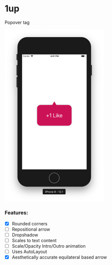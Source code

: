 # 1up
Popover tag


<img width="320" alt="img" src="https://github.com/stylekit/img/blob/master/Screenshot 2018-12-26 at 16.01.34.png?raw=true">


### Features:
- [x] Rounded corners
- [ ] Repositional arrow
- [ ] Dropshadow
- [ ] Scales to text content
- [ ] Scale/Opacity Intro/Outro animation
- [ ] Uses AutoLayout
- [x] Aesthetically accurate equilateral based arrow
